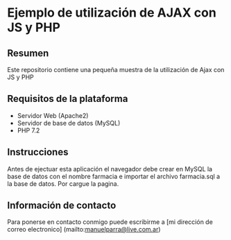 # Ejemplo de utilización de AJAX con JS y PHP

## Resumen
Este repositorio contiene una pequeña muestra de la utilización de Ajax con JS y PHP

## Requisitos de la plataforma
  - Servidor Web (Apache2)
  - Servidor de base de datos (MySQL)
  - PHP 7.2

## Instrucciones
Antes de ejectuar esta aplicación el navegador debe crear en MySQL la base de datos con el nombre farmacia e importar el archivo farmacia.sql a la base de datos. Por cargue la pagina.

## Información de contacto
Para ponerse en contacto conmigo puede escribirme a [mi dirección de correo electronico] (mailto:manuelparra@live.com.ar)
